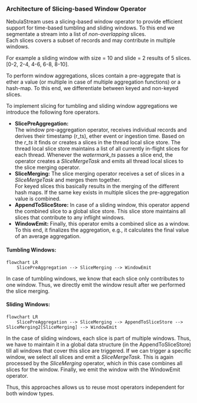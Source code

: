 ### Architecture of Slicing-based Window Operator

NebulaStream uses a slicing-based window operator to provide efficient support for time-based tumbling and sliding windows.
To this end we segmentate a stream into a list of *non-overlapping* slices.  
Each slices covers a subset of records and may contribute in multiple windows.

For example a sliding window with size = 10 and slide = 2 results of 5 slices.
[0-2, 2-4, 4-6, 6-8, 8-10].

To perform window aggregations, slices contain a pre-aggregate that is ether a value (or multiple in case of multiple aggregation functions) or a hash-map.
To this end, we differentiate between keyed and non-keyed slices.

To implement slicing for tumbling and sliding window aggregations we introduce the following fore operators.

- **SlicePreAggregation:**  
  The window pre-aggregation operator, receives individual records and derives their timestamp (r_ts), ether event or ingestion time.
  Based on the *r_ts* it finds or creates a slices in the thread local slice store. The thread local slice store maintains a list of all currently in-flight slices for each thread.
  Whenever the *watermark_ts* passes a slice end, the operator creates a *SliceMergeTask* and emits all thread local slices to the slice merging operator.
- **SliceMerging:**
  The slice merging operator receives a set of slices in a *SliceMergeTask* and merges them together.  
  For keyed slices this basically results in the merging of the different hash maps. If the same key exists in multiple slices the pre-aggregation value is combined.
- **AppendToSliceStore:**
  In case of a sliding window, this operator append the combined slice to a global slice store. This slice store maintains all slices that contribute to any inflight windows.
- **WindowEmit:** Finally, this operator emits a combined slice as a window. To this end, it finalizes the aggregation, e.g., it calculates the final value of an average aggregation.

#### Tumbling Windows:

```mermaid
flowchart LR
    SlicePreAggregation --> SliceMerging --> WindowEmit
```

In case of tumbling windows, we know that each slice only contributes to one window. 
Thus, we  directly emit the window result after we performed the slice merging.


#### Sliding Windows:

```mermaid
flowchart LR
    SlicePreAggregation --> SliceMerging --> AppendToSliceStore --> SliceMerging2[SliceMerging] --> WindowEmit
```

In the case of sliding windows, each slice is part of multiple windows.
Thus, we have to maintain it in a global data structure (in the AppendToSliceStore) till all windows that cover this slice are triggered.
If we can trigger a specific window, we select all slices and emit a *SliceMergeTask*. 
This is again processed by the *SliceMerging* operator, which in this case combines all slices for the window.
Finally, we emit the window with the WindowEmit operator.

Thus, this approaches allows us to reuse most operators independent for both window types.
